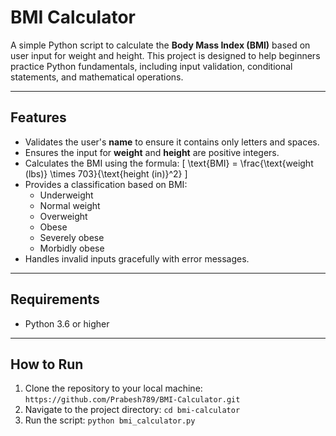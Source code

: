 # BMI Calculator

A simple Python script to calculate the **Body Mass Index (BMI)** based on user input for weight and height. This project is designed to help beginners practice Python fundamentals, including input validation, conditional statements, and mathematical operations.

---

## Features
- Validates the user's **name** to ensure it contains only letters and spaces.
- Ensures the input for **weight** and **height** are positive integers.
- Calculates the BMI using the formula:
  \[
  \text{BMI} = \frac{\text{weight (lbs)} \times 703}{\text{height (in)}^2}
  \]
- Provides a classification based on BMI:
  - Underweight
  - Normal weight
  - Overweight
  - Obese
  - Severely obese
  - Morbidly obese
- Handles invalid inputs gracefully with error messages.

---

## Requirements
- Python 3.6 or higher

---

## How to Run
1. Clone the repository to your local machine:
  ```https://github.com/Prabesh789/BMI-Calculator.git```
2. Navigate to the project directory:
  ```cd bmi-calculator```
3. Run the script:
  ```python bmi_calculator.py```
    
